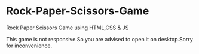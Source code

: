 # Rock-Paper-Scissors-Game
Rock Paper Scissors Game using HTML,CSS &amp; JS

This game is not responsive.So you are advised to open it on desktop.Sorry for inconvenience.
